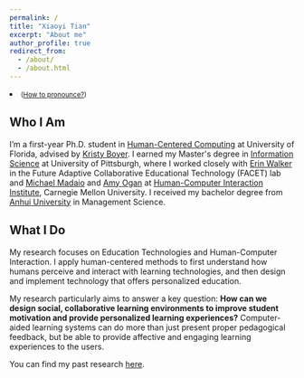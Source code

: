 ```yaml
---
permalink: /
title: "Xiaoyi Tian"
excerpt: "About me"
author_profile: true
redirect_from: 
  - /about/
  - /about.html
---
```

<script src="https://www.w3counter.com/tracker.js?id=129746"></script>
<li class="list-inline-item align-middle"><small>(<a href="javascript:copy(note, pro)">How to pronounce?</a>)</small></li>
	<div id="note"></div>
    <div id="pro" style="display:none">
     	<li><p>
			shall-yee
        </p></li>
    </div> 

Who I Am
-----

I’m a first-year Ph.D. student in [Human-Centered Computing](https://www.cise.ufl.edu/) at University of Florida, advised by [Kristy Boyer](https://www.cise.ufl.edu/research/learndialogue/person.php?id=keboyer). I earned my Master's degree in [Information Science](https://sci.pitt.edu/) at University of Pittsburgh, where I worked closely with [Erin Walker](http://erinwalker.owlstown.com/) in the Future Adaptive Collaborative Educational Technology (FACET) lab and [Michael Madaio](http://michaelmadaio.com/) and [Amy Ogan](https://www.amyogan.com/) at [Human-Computer Interaction Institute](https://hcii.cmu.edu/), Carnegie Mellon University. I received my bachelor degree from [Anhui University](http://en.ahu.edu.cn/) in Management Science.

What I Do
-----

My research focuses on Education Technologies and Human-Computer Interaction. I apply human-centered methods to first understand how humans perceive and interact with learning technologies, and then design and implement technology that offers personalized education. 

My research particularly aims to answer a key question: **How can we design social, collaborative learning environments to improve student motivation and provide personalized learning experiences?** Computer-aided learning systems can do more than just present proper pedagogical feedback, but be able to provide affective and engaging learning experiences to the users. 
 
You can find my past research [here](https://sylvia935.github.io/research/). 

